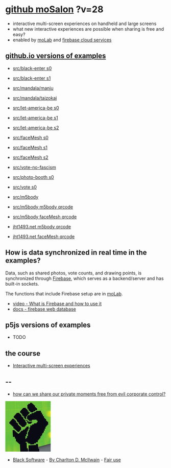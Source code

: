# [github moSalon](https://github.com/molab-itp/moSalon) ?v=28

- interactive multi-screen experiences on handheld and large screens
- what new interactive experiences are possible when sharing is free and easy?
- enabled by [moLab](https://github.com/molab-itp/moLib) and [firebase cloud services](https://firebase.google.com)

## [github.io versions of examples](https://molab-itp.github.io/moSalon?v=28)

- [src/black-enter s0](src/black-enter/?v=28&group=s0)
- [src/black-enter s1](src/black-enter/?v=28&group=s1)

- [src/mandala/manju](src/mandala/manju?v=28)
- [src/mandala/taizokai](src/mandala/taizokai?v=28)

- [src/let-america-be s0](src/let-america-be/qrcode?v=28&group=s0)
- [src/let-america-be s1](src/let-america-be/qrcode?v=28&group=s1)
- [src/let-america-be s2](src/let-america-be/qrcode?v=28&group=s2)

- [src/faceMesh s0](src/faceMesh/qrcode?v=28)
- [src/faceMesh s1](src/faceMesh/qrcode?v=28&group=s1)
- [src/faceMesh s2](src/faceMesh/qrcode?v=28&group=s2)

- [src/vote-no-fascism](src/vote-no-fascism/?v=28)

- [src/photo-booth s0](src/photo-booth/?v=28)
- [src/vote s0](src/vote/?v=28)

- [src/m5body](src/m5body/?v=28)
- [src/m5body m5body qrcode](src/m5body/qrcode-m5body/?v=28&app=mo-m5body&group=m5body)
- [src/m5body faceMesh qrcode](src/m5body/qrcode-facemesh/?v=28&app=mo-m5body&group=m5body)
- [jht1493.net m5body qrcode](https://jht1493.net/moSalon/demo/m5body/qrcode-m5body/?v=28&app=mo-m5body&group=m5body)
- [jht1493.net faceMesh qrcode](https://jht1493.net/moSalon/demo/m5body/qrcode-facemesh/?v=28&app=mo-m5body&group=m5body)

## How is data synchronized in real time in the examples?

Data, such as shared photos, vote counts, and drawing points, is synchronized through [Firebase](https://firebase.google.com), which serves as a backend/server and has built-in sockets.

The functions that include Firebase setup are in [moLab](https://github.com/molab-itp/moLib).

- [video - What is Firebase and how to use it](https://www.youtube.com/watch?v=p9pgI3Mg-So&list=PLl-K7zZEsYLnfwBe4WgEw9ao0J0N1LYDR&index=8)
- [docs - firebase web database](https://firebase.google.com/docs/database/web/start?hl=en&authuser=0)

## p5js versions of examples

- TODO

## the course

- [Interactive multi-screen experiences](https://github.com/p5videoKit/IM-Screens-2024-03-ima)

## --

- [how can we share our private moments free from evil corporate control?](https://github.com/jht1493/jht-site?tab=readme-ov-file#why)

[![Black_Software](png/power-fist-142x158.png)](https://en.wikipedia.org/wiki/Black_Software)

- [Black Software](https://en.wikipedia.org/wiki/Black_Software) - [By Charlton D. McIlwain](https://global.oup.com/academic/product/black-software-9780190863845) - [Fair use](https://en.wikipedia.org/w/index.php?curid=67093597)
